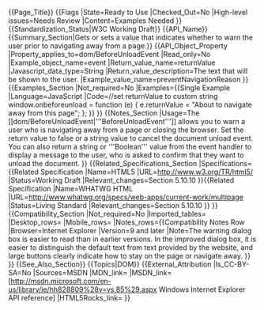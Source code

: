 {{Page_Title}}
{{Flags
|State=Ready to Use
|Checked_Out=No
|High-level issues=Needs Review
|Content=Examples Needed
}}
{{Standardization_Status|W3C Working Draft}}
{{API_Name}}
{{Summary_Section|Gets or sets a value that indicates whether to warn the user prior to navigating away from a page.}}
{{API_Object_Property
|Property_applies_to=dom/BeforeUnloadEvent
|Read_only=No
|Example_object_name=event
|Return_value_name=returnValue
|Javascript_data_type=String
|Return_value_description=The text that will be shown to the user.
|Example_value_name=preventNavigationReason
}}
{{Examples_Section
|Not_required=No
|Examples={{Single Example
|Language=JavaScript
|Code=//set returnValue to custom string
window.onbeforeunload = function (e) {
    e.returnValue = "About to navigate away from this page";
};
}}
}}
{{Notes_Section
|Usage=The [[dom/BeforeUnloadEvent|'''BeforeUnloadEvent''']] allows you to warn a user who is navigating away from a page or closing the browser. Set the return value to false or a string value to cancel the document unload event. You can also return a string or '''Boolean''' value from the event handler to display a message to the user, who is asked to confirm that they want to unload the document.
}}
{{Related_Specifications_Section
|Specifications={{Related Specification
|Name=HTML5
|URL=http://www.w3.org/TR/html5/
|Status=Working Draft
|Relevant_changes=Section 5.10.10
}}{{Related Specification
|Name=WHATWG HTML
|URL=http://www.whatwg.org/specs/web-apps/current-work/multipage
|Status=Living Standard
|Relevant_changes=Section 5.10.10
}}
}}
{{Compatibility_Section
|Not_required=No
|Imported_tables=
|Desktop_rows=
|Mobile_rows=
|Notes_rows={{Compatibility Notes Row
|Browser=Internet Explorer
|Version=9 and later
|Note=The warning dialog box is easier to read  than in earlier versions.  In the improved dialog box, it is easier to distinguish the default text from text provided by the website, and large buttons clearly indicate how to stay on the page or navigate away.
}}
}}
{{See_Also_Section}}
{{Topics|DOM}}
{{External_Attribution
|Is_CC-BY-SA=No
|Sources=MSDN
|MDN_link=
|MSDN_link=[http://msdn.microsoft.com/en-us/library/ie/hh828809%28v=vs.85%29.aspx Windows Internet Explorer API reference]
|HTML5Rocks_link=
}}